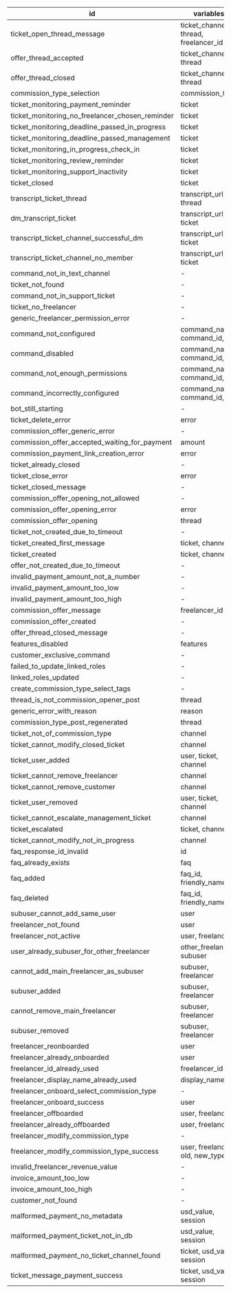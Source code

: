 | id | variables | 
|----|-----------|
|  ticket_open_thread_message  |  ticket_channel, thread, freelancer_id  |
|  offer_thread_accepted  |  ticket_channel, thread  |
|  offer_thread_closed  |  ticket_channel, thread  |
|  commission_type_selection  |  commission_type  |
|  ticket_monitoring_payment_reminder  |  ticket  |
|  ticket_monitoring_no_freelancer_chosen_reminder  |  ticket  |
|  ticket_monitoring_deadline_passed_in_progress  |  ticket  |
|  ticket_monitoring_deadline_passed_management  |  ticket  |
|  ticket_monitoring_in_progress_check_in  |  ticket  |
|  ticket_monitoring_review_reminder  |  ticket  |
|  ticket_monitoring_support_inactivity  |  ticket  |
|  ticket_closed  |  ticket  |
|  transcript_ticket_thread  |  transcript_url, thread  |
|  dm_transcript_ticket  |  transcript_url, ticket  |
|  transcript_ticket_channel_successful_dm  |  transcript_url, ticket  |
|  transcript_ticket_channel_no_member  |  transcript_url, ticket  |
|  command_not_in_text_channel  |  -  |
|  ticket_not_found  |  -  |
|  command_not_in_support_ticket  |  -  |
|  ticket_no_freelancer  |  -  |
|  generic_freelancer_permission_error  |  -  |
|  command_not_configured  |  command_name, command_id,   |
|  command_disabled  |  command_name, command_id,   |
|  command_not_enough_permissions  |  command_name, command_id,   |
|  command_incorrectly_configured  |  command_name, command_id,   |
|  bot_still_starting  |  -  |
|  ticket_delete_error  |  error  |
|  commission_offer_generic_error  |  -  |
|  commission_offer_accepted_waiting_for_payment  |  amount  |
|  commission_payment_link_creation_error  |  error  |
|  ticket_already_closed  |  -  |
|  ticket_close_error  |  error  |
|  ticket_closed_message  |  -  |
|  commission_offer_opening_not_allowed  |  -  |
|  commission_offer_opening_error  |  error  |
|  commission_offer_opening  |  thread  |
|  ticket_not_created_due_to_timeout  |  -  |
|  ticket_created_first_message  |  ticket, channel  |
|  ticket_created  |  ticket, channel  |
|  offer_not_created_due_to_timeout  |  -  |
|  invalid_payment_amount_not_a_number  |  -  |
|  invalid_payment_amount_too_low  |  -  |
|  invalid_payment_amount_too_high  |  -  |
|  commission_offer_message  |  freelancer_id  |
|  commission_offer_created  |  -  |
|  offer_thread_closed_message  |  -  |
|  features_disabled  |  features  |
|  customer_exclusive_command  |  -  |
|  failed_to_update_linked_roles  |  -  |
|  linked_roles_updated  |  -  |
|  create_commission_type_select_tags  |  -  |
|  thread_is_not_commission_opener_post  |  thread  |
|  generic_error_with_reason  |  reason  |
|  commission_type_post_regenerated  |  thread  |
|  ticket_not_of_commission_type  |  channel  |
|  ticket_cannot_modify_closed_ticket  |  channel  |
|  ticket_user_added  |  user, ticket, channel  |
|  ticket_cannot_remove_freelancer  |  channel  |
|  ticket_cannot_remove_customer  |  channel  |
|  ticket_user_removed  |  user, ticket, channel  |
|  ticket_cannot_escalate_management_ticket  |  channel  |
|  ticket_escalated  |  ticket, channel  |
|  ticket_cannot_modify_not_in_progress  |  channel  |
|  faq_response_id_invalid  |  id  |
|  faq_already_exists  |  faq  |
|  faq_added  |  faq_id, friendly_name  |
|  faq_deleted  |  faq_id, friendly_name  |
|  subuser_cannot_add_same_user  |  user  |
|  freelancer_not_found  |  user  |
|  freelancer_not_active  |  user, freelancer  |
|  user_already_subuser_for_other_freelancer  |  other_freelancer, subuser  |
|  cannot_add_main_freelancer_as_subuser  |  subuser, freelancer  |
|  subuser_added  |  subuser, freelancer  |
|  cannot_remove_main_freelancer  |  subuser, freelancer  |
|  subuser_removed  |  subuser, freelancer  |
|  freelancer_reonboarded  |  user  |
|  freelancer_already_onboarded  |  user  |
|  freelancer_id_already_used  |  freelancer_id  |
|  freelancer_display_name_already_used  |  display_name  |
|  freelancer_onboard_select_commission_type  |  -  |
|  freelancer_onboard_success  |  user  |
|  freelancer_offboarded  |  user, freelancer  |
|  freelancer_already_offboarded  |  user, freelancer  |
|  freelancer_modify_commission_type  |  -  |
|  freelancer_modify_commission_type_success  |  user, freelancer, old, new_types  |
|  invalid_freelancer_revenue_value  |  -  |
|  invoice_amount_too_low  |  -  |
|  invoice_amount_too_high  |  -  |
|  customer_not_found  |  -  |
|  malformed_payment_no_metadata  |  usd_value, session  |
|  malformed_payment_ticket_not_in_db  |  usd_value, session  |
|  malformed_payment_no_ticket_channel_found  |  ticket, usd_value, session  |
|  ticket_message_payment_success  |  ticket, usd_value, session  |